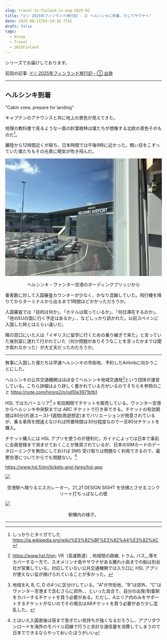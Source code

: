 ```yaml
---
slug: travel-to-finland-in-aug-2025-02
title: "🇫🇮 2025年フィンランド旅行記 - ② ヘルシンキに到着、そしてサウナへ"
date: 2025-08-11T03:19:16.774Z 
draft: false
tags:
  - Essay
  - Travel
  - 2025Finland
---
```


シリーズでお届けしております。

前回の記事: [🇫🇮 2025年フィンランド旅行記 - ① 出発](/entry/travel-to-finland-in-aug-2025-01/)

---

## ヘルシンキ到着

"Cabin crew, prepare for landing"

キャプテンのアナウンスと共に地上の景色が見えてきた。

地理の教科書で見るような一面の針葉樹林は僕たちが想像する北欧の景色そのものだ[^taiga]。

離陸から12時間近くが経ち、日本時間では午後9時に近かった。眠い目をこすっていた僕たちもその光景に眠気が吹き飛んだ。



![](/travel-to-finland-in-aug-2025/airport-01.jpg)

<div style="text-align: center;">
ヘルシンキ・ヴァンター空港のボーディングブリッジから
</div>


乗客数に対して入国審査カウンターが少なく、かなり混雑していた。飛行機を降りてからターミナルから出るまで1時間ほどかかっただろうか。

入国審査では「目的は何か」、「ホテルは取っているか」、「何日滞在するのか」、「他のEUの国に行く予定はあるか」、、などしっかり訊かれた。以前スペインに入国した時とはえらい違いだ。

隣の窓口にいた人は「イギリスに留学に行くための乗り継ぎで来た」と言っていた後別室に連れて行かれていた（何か問題がありそうなことを言ったかまでは聞き取れなかった）が大丈夫だったのだろうか。


---

無事に入国した僕たちは早速ヘルシンキの市街地、予約したAirbnbに向かうことにした。

ヘルシンキの公共交通機関はほぼ全てヘルシンキ地域交通局[^hsl]という団体が運営している。こちら詳細はより詳しく書かれている方がいるのでそちらを参照のこと https://note.com/hiroro2/n/nd10e3971bfb1

HSL ではカバーエリア[^hsl-coverage] x 有効期間でチケットを販売している。ヴァンター空港からヘルシンキ中央駅までは ABC チケットで行き来できる。チケットの有効期間は80分(片道ユース)-1週間(周遊想定)までバリエーションが用意されているが、乗る車両を間違えなければ所要時間は30分程度なので一旦80分チケットを購入。

チケット購入には HSL アプリを使うのが便利だ。ガイドによっては日本で事前に会員登録まで済ませておくことが推奨されているが、日本のSIMカードのデータローミングを無効にしておけば SMS 受け取りは問題なく利用できるので、最悪空港についてからでも問題ない。[^hsl-tips]

https://www.hsl.fi/en/tickets-and-fares/hsl-app

![](/travel-to-finland-in-aug-2025/airport-02.jpeg)

<div style="text-align: center;">
空港駅へ降りるエスカレーター。21_21 DESIGN SIGHT を彷彿とさせるコンクリート打ちっぱなしの壁
</div>

![](/travel-to-finland-in-aug-2025/airport-03.jpeg)

<div style="text-align: center;">
駅構内の様子。
</div>

---


[^taiga]: しっかりとタイガでした https://ja.wikipedia.org/wiki/%E3%82%BF%E3%82%A4%E3%82%AC
[^hsl]: https://www.hsl.fi/en; VR（高速鉄道）, 地域間の路線, トラム, バス,,,等をカバーする一方で、スオメリンナ島やサウナがある離れ小島までの船は別会社が営業している。対応していない公共交通機関では入り口に HSL アプリが使えない旨が掲げられていることが多かった。
[^hsl-coverage]: 地域をA, B, C, D の4つに区分けしている。"A"が市街地、"B"は郊外、"C"はヴァンター空港まで含むさらに郊外、、といった具合で、自分の出発/到着駅をカバーするチケットを買う必要がある。ただし、Aエリア内のみをサポートするチケットがないのでその場合はABチケットを買う必要があり少し混乱した。
[^hsl-tips]: とはいえ入国直後は宿まで急ぎたい気持ちが強くなるだろうし、アプリダウンロードを海外のモバイル回線で行うと余計な通信量を消費してしまうので日本でできるならやっておいたほうがいい

